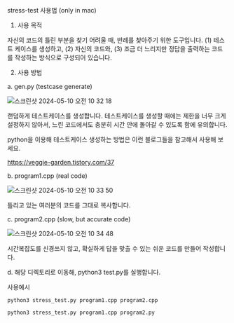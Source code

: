 stress-test 사용법 (only in mac)

1. 사용 목적

자신의 코드의 틀린 부분을 찾기 어려울 때, 반례를 찾아주기 위한 도구입니다.
(1) 테스트 케이스를 생성하고, (2) 자신의 코드와, (3) 조금 더 느리지만 정답을 출력하는 코드를 작성하는 방식으로 구성되어 있습니다.

2. 사용 방법

a. gen.py (testcase generate)

![스크린샷 2024-05-10 오전 10 32 18](https://github.com/plast7/stress-test/assets/92560356/9b48ad3f-73df-48c6-a338-d422b9dc33ef)

랜덤하게 테스트케이스를 생성합니다. 테스트케이스를 생성할 때에는 제한을 너무 크게 설정하지 않아서, 느린 코드에서도 충분히 시간 안에 돌아갈 수 있도록 함에 유의합니다.

python을 이용해 테스트케이스 생성하는 방법은 이런 블로그들을 참고해서 사용해 보세요.

https://veggie-garden.tistory.com/37

b. program1.cpp (real code)

![스크린샷 2024-05-10 오전 10 33 50](https://github.com/plast7/stress-test/assets/92560356/f28049f4-da3b-404f-8e1d-cd53a030a6ac)

틀리고 있는 여러분의 코드를 그대로 복사합니다.

c. program2.cpp (slow, but accurate code)

![스크린샷 2024-05-10 오전 10 34 48](https://github.com/plast7/stress-test/assets/92560356/d86b724d-1f38-48fe-8fa2-6df0569a4ca5)

시간복잡도를 신경쓰지 않고, 확실하게 답을 맞출 수 있는 쉬운 코드를 만들어 작성합니다.

d. 해당 디렉토리로 이동해, python3 test.py를 실행합니다.

사용예시

```
python3 stress_test.py program1.cpp program2.cpp
```

```
python3 stress_test.py program1.cpp program2.py
```

